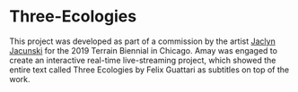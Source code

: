 # Three-Ecologies
 This project was developed as part of a commission by the artist [Jaclyn Jacunski](https://jaclynjacunski.com/home.html) for the 2019 Terrain Biennial in Chicago. Amay was engaged to create an interactive real-time live-streaming project, which showed the entire text called Three Ecologies by Felix Guattari as subtitles on top of the work. 
